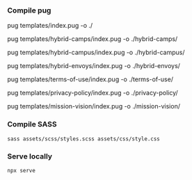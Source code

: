 ### Compile pug

pug templates/index.pug -o ./

pug templates/hybrid-camps/index.pug -o ./hybrid-camps/

pug templates/hybrid-campus/index.pug -o ./hybrid-campus/

pug templates/hybrid-envoys/index.pug -o ./hybrid-envoys/

pug templates/terms-of-use/index.pug -o ./terms-of-use/

pug templates/privacy-policy/index.pug -o ./privacy-policy/

pug templates/mission-vision/index.pug -o ./mission-vision/

### Compile SASS

`sass assets/scss/styles.scss assets/css/style.css`

### Serve locally

`npx serve`